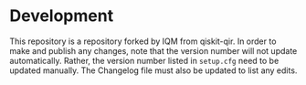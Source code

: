 # Development

This repository is a repository forked by IQM from qiskit-qir. In order to make
and publish any changes, note that the version number will not update
automatically. Rather, the version number listed in `setup.cfg` need to be updated manually. The
Changelog file must also be updated to list any edits.
